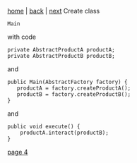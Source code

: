 [home](./page01.md) | [back](./page12.md) | [next](./page14.md)
Create class
```
Main
```
with code

```
private AbstractProductA productA;
private AbstractProductB productB;
```
and
```    
public Main(AbstractFactory factory) {
   productA = factory.createProductA();
   productB = factory.createProductB();
}
```
and
```
public void execute() {
    productA.interact(productB);
}    
```
[page 4](./page14.md)
